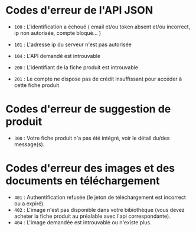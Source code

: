 # Codes d'erreur de l'API JSON

* `100` : L'identification a échoué ( email et/ou token absent et/ou incorrect, ip non autorisée, compte bloqué... )
* `101` : L'adresse ip du serveur n'est pas autorisée
* `104` : L'API demandé est introuvable

* `200` : L'identifiant de la fiche produit est introuvable
* `201` : Le compte ne dispose pas de crédit insuffissant pour accéder à cette fiche produit


# Codes d'erreur de suggestion de produit

* `300` : Votre fiche produit n'a pas été intégré, voir le détail du/des message(s).


# Codes d'erreur des images et des documents en téléchargement

* `401` : Authentification refusée (le jeton de téléchargement est incorrect ou a expiré).
* `402` : L'image n'est pas disponible dans votre bibiothèque (vous devez acheter la fiche produit au préalable avec l'api correspondante).
* `404` : L'image demandée est introuvable ou n'existe plus.

